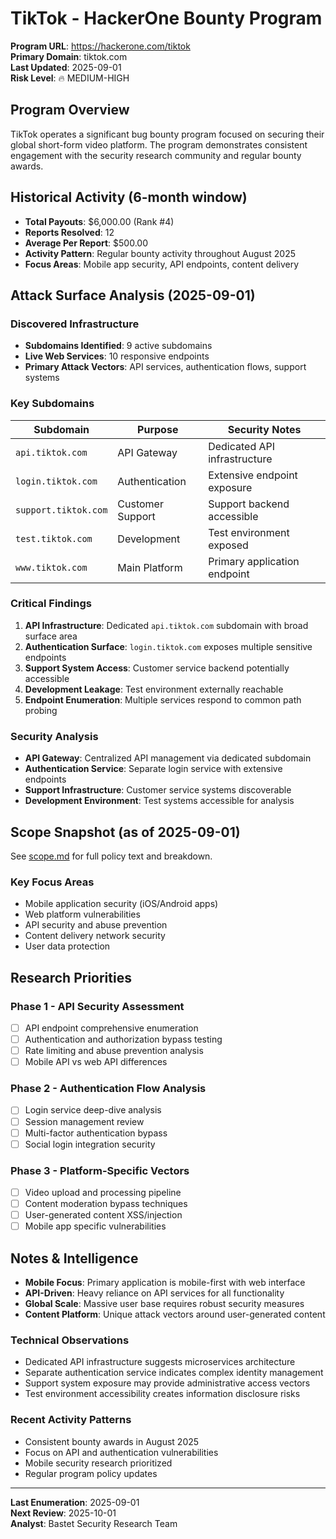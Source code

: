 # TikTok - HackerOne Bounty Program

**Program URL**: https://hackerone.com/tiktok  
**Primary Domain**: tiktok.com  
**Last Updated**: 2025-09-01  
**Risk Level**: 🔥 MEDIUM-HIGH  

## Program Overview

TikTok operates a significant bug bounty program focused on securing their global short-form video platform. The program demonstrates consistent engagement with the security research community and regular bounty awards.

## Historical Activity (6-month window)

- **Total Payouts**: $6,000.00 (Rank #4)
- **Reports Resolved**: 12
- **Average Per Report**: $500.00
- **Activity Pattern**: Regular bounty activity throughout August 2025
- **Focus Areas**: Mobile app security, API endpoints, content delivery

## Attack Surface Analysis (2025-09-01)

### Discovered Infrastructure
- **Subdomains Identified**: 9 active subdomains
- **Live Web Services**: 10 responsive endpoints
- **Primary Attack Vectors**: API services, authentication flows, support systems

### Key Subdomains
| Subdomain | Purpose | Security Notes |
|-----------|---------|---------------|
| `api.tiktok.com` | API Gateway | Dedicated API infrastructure |
| `login.tiktok.com` | Authentication | Extensive endpoint exposure |
| `support.tiktok.com` | Customer Support | Support backend accessible |
| `test.tiktok.com` | Development | Test environment exposed |
| `www.tiktok.com` | Main Platform | Primary application endpoint |

### Critical Findings
1. **API Infrastructure**: Dedicated `api.tiktok.com` subdomain with broad surface area
2. **Authentication Surface**: `login.tiktok.com` exposes multiple sensitive endpoints
3. **Support System Access**: Customer service backend potentially accessible
4. **Development Leakage**: Test environment externally reachable
5. **Endpoint Enumeration**: Multiple services respond to common path probing

### Security Analysis
- **API Gateway**: Centralized API management via dedicated subdomain
- **Authentication Service**: Separate login service with extensive endpoints
- **Support Infrastructure**: Customer service systems discoverable
- **Development Environment**: Test systems accessible for analysis

## Scope Snapshot (as of 2025-09-01)

See [scope.md](scope.md) for full policy text and breakdown.

### Key Focus Areas
- Mobile application security (iOS/Android apps)
- Web platform vulnerabilities
- API security and abuse prevention
- Content delivery network security
- User data protection

## Research Priorities

### Phase 1 - API Security Assessment
- [ ] API endpoint comprehensive enumeration
- [ ] Authentication and authorization bypass testing
- [ ] Rate limiting and abuse prevention analysis
- [ ] Mobile API vs web API differences

### Phase 2 - Authentication Flow Analysis
- [ ] Login service deep-dive analysis
- [ ] Session management review
- [ ] Multi-factor authentication bypass
- [ ] Social login integration security

### Phase 3 - Platform-Specific Vectors
- [ ] Video upload and processing pipeline
- [ ] Content moderation bypass techniques
- [ ] User-generated content XSS/injection
- [ ] Mobile app specific vulnerabilities

## Notes & Intelligence

- **Mobile Focus**: Primary application is mobile-first with web interface
- **API-Driven**: Heavy reliance on API services for all functionality
- **Global Scale**: Massive user base requires robust security measures
- **Content Platform**: Unique attack vectors around user-generated content

### Technical Observations
- Dedicated API infrastructure suggests microservices architecture
- Separate authentication service indicates complex identity management
- Support system exposure may provide administrative access vectors
- Test environment accessibility creates information disclosure risks

### Recent Activity Patterns
- Consistent bounty awards in August 2025
- Focus on API and authentication vulnerabilities
- Mobile security research prioritized
- Regular program policy updates

---

**Last Enumeration**: 2025-09-01  
**Next Review**: 2025-10-01  
**Analyst**: Bastet Security Research Team
